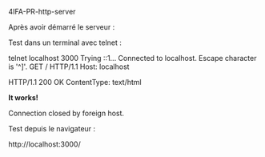 4IFA-PR-http-server

Après avoir démarré le serveur :


Test dans un terminal avec telnet :

telnet localhost 3000
Trying ::1...
Connected to localhost.
Escape character is '^]'.
GET / HTTP/1.1
Host: localhost

HTTP/1.1 200 OK
ContentType: text/html

<b>It works!</b>

Connection closed by foreign host.


Test depuis le navigateur :

http://localhost:3000/